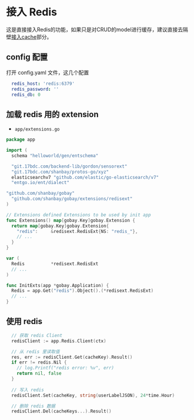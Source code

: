 # 接入 Redis

这是直接接入Redis的功能，如果只是对CRUD的model进行缓存，建议直接去隔壁[接入cache](ext_cache_cn.md)部分。

## config 配置

打开 config.yaml 文件，这几个配置

```yaml
  redis_host: 'redis:6379'
  redis_password: ''
  redis_db: 0
```

## 加载 redis 用的 extension

- `app/extensions.go`

```go
package app

import (
  schema "helloworld/gen/entschema"

  "git.17bdc.com/backend-lib/gordon/sensorext"
  "git.17bdc.com/shanbay/protos-go/xyz"
  elasticsearchv7 "github.com/elastic/go-elasticsearch/v7"
  "entgo.io/ent/dialect"

"github.com/shanbay/gobay"
  "github.com/shanbay/gobay/extensions/redisext"
)

// Extensions defined Extensions to be used by init app
func Extensions() map[gobay.Key]gobay.Extension {
  return map[gobay.Key]gobay.Extension{
    "redis":     &redisext.RedisExt{NS: "redis_"},
    // ...
  }
}

var (
  Redis          *redisext.RedisExt
  // ...
)

func InitExts(app *gobay.Application) {
  Redis = app.Get("redis").Object().(*redisext.RedisExt)
  // ...
}

```

## 使用 redis

```go
  // 获取 redis Client
  redisClient := app.Redis.Client(ctx)

  // 从 redis 里读取值
  res, err := redisClient.Get(cacheKey).Result()
  if err != redis.Nil {
    // log.Printf("redis error: %v", err)
    return nil, false
  }
  
  // 写入 redis
  redisClient.Set(cacheKey, string(userLabelJSON), 24*time.Hour)

  // 删除 redis 数据
  redisClient.Del(cacheKeys...).Result()
```
